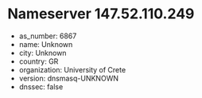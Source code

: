 # Nameserver 147.52.110.249

* as_number: 6867
* name: Unknown
* city: Unknown
* country: GR
* organization: University of Crete
* version: dnsmasq-UNKNOWN
* dnssec: false
